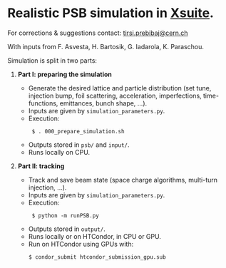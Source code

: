 # Realistic PSB simulation in [Xsuite](https://xsuite.readthedocs.io/en/latest/).

For corrections & suggestions contact: [tirsi.prebibaj@cern.ch](mailto:tirsi.prebibaj@cern.ch)

With inputs from F. Asvesta, H. Bartosik, G. Iadarola, K. Paraschou. 

Simulation is split in two parts:

1. **Part I: preparing the simulation**
   - Generate the desired lattice and particle distribution (set tune, injection bump, foil scattering, acceleration, imperfections, time-functions, emittances, bunch shape, …).​
   - Inputs are given by ```simulation_parameters.py```.
   - Execution:
       ```
        $ . 000_prepare_simulation.sh
       ```
   - Outputs stored in ```psb/``` and ```input/```.
   - Runs locally on CPU.

3. **Part II: tracking**
   - Track and save beam state (space charge algorithms, multi-turn injection, …).​
   - Inputs are given by ```simulation_parameters.py```.
   - Execution:
       ```
        $ python -m runPSB.py
       ```
   - Outputs stored in ```output/```.
   - Runs locally or on HTCondor, in CPU or GPU.
   - Run on HTCondor using GPUs with:
        ```
        $ condor_submit htcondor_submission_gpu.sub
       ```